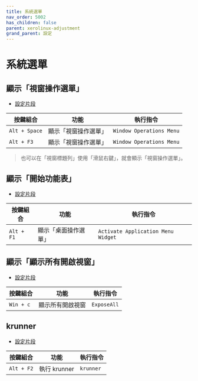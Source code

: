 ```yaml
---
title: 系統選單
nav_order: 5002
has_children: false
parent: xerolinux-adjustment
grand_parent: 設定
---
```



# 系統選單


## 顯示「視窗操作選單」

* [設定片段](https://github.com/samwhelp/note-about-xerolinux/blob/gh-pages/_demo/adjustment/xerolinux/part/xerolinux-keybind-main/config/xerolinux/kglobalshortcutsrc#L150)

| 按鍵組合           | 功能        | 執行指令             |
| ----------------- | ------------ | -------------------- |
| `Alt + Space`  | 顯示「視窗操作選單」 | `Window Operations Menu` |
| `Alt + F3`  | 顯示「視窗操作選單」 | `Window Operations Menu` |

> 也可以在「視窗標題列」使用「滑鼠右鍵」，就會顯示「視窗操作選單」。


## 顯示「開始功能表」

* [設定片段](https://github.com/samwhelp/note-about-xerolinux/blob/gh-pages/_demo/adjustment/xerolinux/part/xerolinux-keybind-main/config/xerolinux/kglobalshortcutsrc#L226)

| 按鍵組合           | 功能        | 執行指令             |
| ----------------- | ------------ | -------------------- |
| `Alt + F1`  | 顯示「桌面操作選單」 | `Activate Application Menu Widget` |


## 顯示「顯示所有開啟視窗」

* [設定片段](https://github.com/samwhelp/note-about-mabox/tree/gh-pages/_demo/project/mabox-adjustment/asset/overlay/etc/skel/.config/openbox/share/gen/openbox-gen-rc/Section/Keybind/MenuClientList.php#L17-L21)

| 按鍵組合           | 功能        | 執行指令             |
| ----------------- | ------------ | -------------------- |
| `Win + c`  | 顯示所有開啟視窗 | `ExposeAll` |


## krunner

* [設定片段](https://github.com/samwhelp/note-about-xerolinux/blob/gh-pages/_demo/adjustment/xerolinux/part/xerolinux-keybind-main/config/xerolinux/kglobalshortcutsrc#L283-L286)


| 按鍵組合           | 功能        | 執行指令             |
| ----------------- | ------------ | -------------------- |
| `Alt + F2`  | 執行 krunner | `krunner` |
